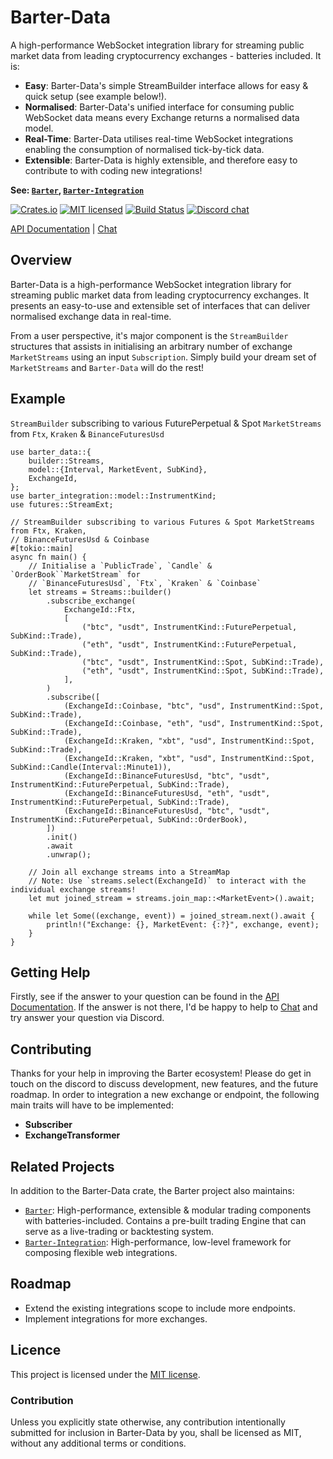 # Barter-Data
A high-performance WebSocket integration library for streaming public market data from leading cryptocurrency 
exchanges - batteries included. It is:
* **Easy**: Barter-Data's simple StreamBuilder interface allows for easy & quick setup (see example below!).
* **Normalised**: Barter-Data's unified interface for consuming public WebSocket data means every Exchange returns a normalised data model.
* **Real-Time**: Barter-Data utilises real-time WebSocket integrations enabling the consumption of normalised tick-by-tick data.
* **Extensible**: Barter-Data is highly extensible, and therefore easy to contribute to with coding new integrations!

**See: [`Barter`], [`Barter-Integration`]**

[![Crates.io][crates-badge]][crates-url]
[![MIT licensed][mit-badge]][mit-url]
[![Build Status][actions-badge]][actions-url]
[![Discord chat][discord-badge]][discord-url]

[crates-badge]: https://img.shields.io/crates/v/barter-data.svg
[crates-url]: https://crates.io/crates/barter-data

[mit-badge]: https://img.shields.io/badge/license-MIT-blue.svg
[mit-url]: https://gitlab.com/open-source-keir/financial-modelling/trading/barter-data-rs/-/blob/main/LICENCE

[actions-badge]: https://gitlab.com/open-source-keir/financial-modelling/trading/barter-data-rs/badges/-/blob/main/pipeline.svg
[actions-url]: https://gitlab.com/open-source-keir/financial-modelling/trading/barter-data-rs/-/commits/main

[discord-badge]: https://img.shields.io/discord/910237311332151317.svg?logo=discord&style=flat-square
[discord-url]: https://discord.gg/wE7RqhnQMV

[API Documentation] |
[Chat]

[`Barter`]: https://crates.io/crates/barter
[`Barter-Integration`]: https://crates.io/crates/barter-integration
[API Documentation]: https://docs.rs/barter-data/latest/barter_data
[Chat]: https://discord.gg/wE7RqhnQMV

## Overview
Barter-Data is a high-performance WebSocket integration library for streaming public market data from leading cryptocurrency 
exchanges. It presents an easy-to-use and extensible set of interfaces that can deliver normalised exchange data in real-time.

From a user perspective, it's major component is the `StreamBuilder` structures that assists in initialising an 
arbitrary number of exchange `MarketStreams` using an input `Subscription`. Simply build your dream set of 
`MarketStreams` and `Barter-Data` will do the rest!

## Example
`StreamBuilder` subscribing to various FuturePerpetual & Spot `MarketStreams` from `Ftx`, `Kraken` & `BinanceFuturesUsd`

```rust,no_run
use barter_data::{
    builder::Streams,
    model::{Interval, MarketEvent, SubKind},
    ExchangeId,
};
use barter_integration::model::InstrumentKind;
use futures::StreamExt;

// StreamBuilder subscribing to various Futures & Spot MarketStreams from Ftx, Kraken,
// BinanceFuturesUsd & Coinbase
#[tokio::main]
async fn main() {
    // Initialise a `PublicTrade`, `Candle` & `OrderBook``MarketStream` for 
    // `BinanceFuturesUsd`, `Ftx`, `Kraken` & `Coinbase`
    let streams = Streams::builder()
        .subscribe_exchange(
            ExchangeId::Ftx,
            [
                ("btc", "usdt", InstrumentKind::FuturePerpetual, SubKind::Trade),
                ("eth", "usdt", InstrumentKind::FuturePerpetual, SubKind::Trade),
                ("btc", "usdt", InstrumentKind::Spot, SubKind::Trade),
                ("eth", "usdt", InstrumentKind::Spot, SubKind::Trade),
            ],
        )
        .subscribe([
            (ExchangeId::Coinbase, "btc", "usd", InstrumentKind::Spot, SubKind::Trade),
            (ExchangeId::Coinbase, "eth", "usd", InstrumentKind::Spot, SubKind::Trade),
            (ExchangeId::Kraken, "xbt", "usd", InstrumentKind::Spot, SubKind::Trade),
            (ExchangeId::Kraken, "xbt", "usd", InstrumentKind::Spot, SubKind::Candle(Interval::Minute1)),
            (ExchangeId::BinanceFuturesUsd, "btc", "usdt", InstrumentKind::FuturePerpetual, SubKind::Trade),
            (ExchangeId::BinanceFuturesUsd, "eth", "usdt", InstrumentKind::FuturePerpetual, SubKind::Trade),
            (ExchangeId::BinanceFuturesUsd, "btc", "usdt", InstrumentKind::FuturePerpetual, SubKind::OrderBook),
        ])
        .init()
        .await
        .unwrap();

    // Join all exchange streams into a StreamMap
    // Note: Use `streams.select(ExchangeId)` to interact with the individual exchange streams!
    let mut joined_stream = streams.join_map::<MarketEvent>().await;

    while let Some((exchange, event)) = joined_stream.next().await {
        println!("Exchange: {}, MarketEvent: {:?}", exchange, event);
    }
}
```

## Getting Help
Firstly, see if the answer to your question can be found in the [API Documentation]. If the answer is not there, I'd be 
happy to help to [Chat] and try answer your question via Discord. 

## Contributing
Thanks for your help in improving the Barter ecosystem! Please do get in touch on the discord to discuss 
development, new features, and the future roadmap.
In order to integration a new exchange or endpoint, the following main traits will have to be implemented:
* **Subscriber**
* **ExchangeTransformer**

## Related Projects
In addition to the Barter-Data crate, the Barter project also maintains:
* [`Barter`]: High-performance, extensible & modular trading components with batteries-included. Contains a 
pre-built trading Engine that can serve as a live-trading or backtesting system.
* [`Barter-Integration`]: High-performance, low-level framework for composing flexible web integrations.

## Roadmap
* Extend the existing integrations scope to include more endpoints.
* Implement integrations for more exchanges.

## Licence
This project is licensed under the [MIT license].

[MIT license]: https://gitlab.com/open-source-keir/financial-modelling/trading/barter-data-rs/-/blob/main/LICENSE

### Contribution
Unless you explicitly state otherwise, any contribution intentionally submitted
for inclusion in Barter-Data by you, shall be licensed as MIT, without any additional
terms or conditions.
